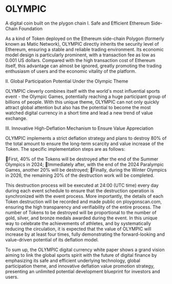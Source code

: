 # OLYMPIC
A digital coin built on the plygon chain
I. Safe and Efficient Ethereum Side-Chain Foundation

As a kind of Token deployed on the Ethereum side-chain Polygon (formerly known as Matic Network), OLYMPIC directly inherits the security level of Ethereum, ensuring a stable and reliable trading environment. Its economic model design is particularly prominent, with a transaction fee as low as 0.001 US dollars. Compared with the high transaction cost of Ethereum itself, this advantage can almost be ignored, greatly promoting the trading enthusiasm of users and the economic vitality of the platform.

II. Global Participation Potential Under the Olympic Theme

OLYMPIC cleverly combines itself with the world's most influential sports event - the Olympic Games, potentially reaching a huge participant group of billions of people. With this unique theme, OLYMPIC can not only quickly attract global attention but also has the potential to become the most watched digital currency in a short time and lead a new trend of value exchange.

III. Innovative High-Deflation Mechanism to Ensure Value Appreciation

OLYMPIC implements a strict deflation strategy and plans to destroy 80% of the total amount to ensure the long-term scarcity and value increase of the Token. The specific implementation steps are as follows:

First, 40% of the Tokens will be destroyed after the end of the Summer Olympics in 2024;
Immediately after, with the end of the 2024 Paralympic Games, another 20% will be destroyed;
Finally, during the Winter Olympics in 2026, the remaining 20% of the destruction work will be completed.

This destruction process will be executed at 24:00 (UTC time) every day during each event schedule to ensure that the destruction operation is synchronized with the event process. More importantly, the details of each Token destruction will be recorded and made public on ploygonscan.com, ensuring the high transparency and verifiability of the entire process. The number of Tokens to be destroyed will be proportional to the number of gold, silver, and bronze medals awarded during the event. In this unique way to celebrate the achievements of athletes, and by systematically reducing the circulation, it is expected that the value of OLYMPIC will increase by at least four times, fully demonstrating the forward-looking and value-driven potential of its deflation model.

To sum up, the OLYMPIC digital currency white paper shows a grand vision aiming to link the global sports spirit with the future of digital finance by emphasizing its safe and efficient underlying technology, global participation theme, and innovative deflation value promotion strategy, presenting an unlimited potential development blueprint for investors and users.
